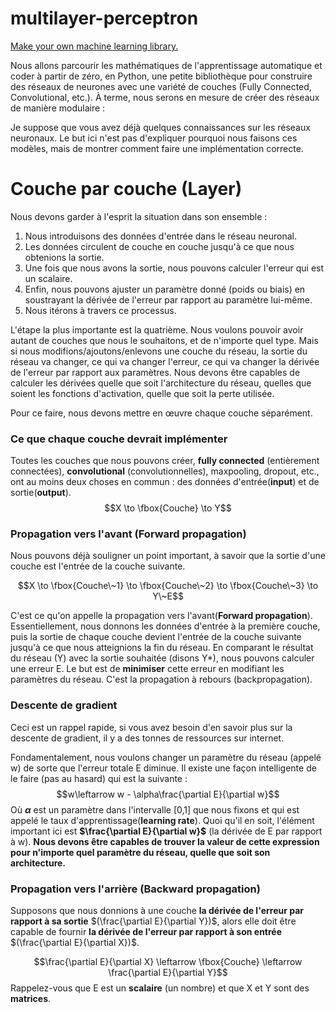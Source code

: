 # multilayer-perceptron

[Make your own machine learning library.](https://towardsdatascience.com/math-neural-network-from-scratch-in-python-d6da9f29ce65)

Nous allons parcourir les mathématiques de l'apprentissage automatique et coder à partir de zéro, en Python, une petite bibliothèque pour construire des réseaux de neurones avec une variété de couches (Fully Connected, Convolutional, etc.). À terme, nous serons en mesure de créer des réseaux de manière modulaire :

Je suppose que vous avez déjà quelques connaissances sur les réseaux neuronaux. Le but ici n'est pas d'expliquer pourquoi nous faisons ces modèles, mais de montrer comment faire une implémentation correcte.

# Couche par couche (Layer)
Nous devons garder à l'esprit la situation dans son ensemble :

1. Nous introduisons des données d'entrée dans le réseau neuronal.
2. Les données circulent de couche en couche jusqu'à ce que nous obtenions la sortie.
3. Une fois que nous avons la sortie, nous pouvons calculer l'erreur qui est un scalaire.
4. Enfin, nous pouvons ajuster un paramètre donné (poids ou biais) en soustrayant la dérivée de l'erreur par rapport au paramètre lui-même.
5. Nous itérons à travers ce processus.

L'étape la plus importante est la quatrième. Nous voulons pouvoir avoir autant de couches que nous le souhaitons, et de n'importe quel type.
Mais si nous modifions/ajoutons/enlevons une couche du réseau, la sortie du réseau va changer, ce qui va changer l'erreur, ce qui va changer la dérivée de l'erreur par rapport aux paramètres. Nous devons être capables de calculer les dérivées quelle que soit l'architecture du réseau, quelles que soient les fonctions d'activation, quelle que soit la perte utilisée.

Pour ce faire, nous devons mettre en œuvre chaque couche séparément.

### Ce que chaque couche devrait implémenter
Toutes les couches que nous pouvons créer, **fully connected** (entièrement connectées), **convolutional** (convolutionnelles), maxpooling, dropout, etc., ont au moins deux choses en commun : des données d'entrée(**input**) et de sortie(**output**).
$$X \to \fbox{Couche} \to Y$$

### Propagation vers l'avant (Forward propagation)
Nous pouvons déjà souligner un point important, à savoir que la sortie d'une couche est l'entrée de la couche suivante.

$$X \to \fbox{Couche\~1} \to \fbox{Couche\~2} \to \fbox{Couche\~3} \to Y\~E$$

C'est ce qu'on appelle la propagation vers l'avant(**Forward propagation**).
Essentiellement, nous donnons les données d'entrée à la première couche, puis la sortie de chaque couche devient l'entrée de la couche suivante jusqu'à ce que nous atteignions la fin du réseau.
En comparant le résultat du réseau (Y) avec la sortie souhaitée (disons Y*), nous pouvons calculer une erreur E.
Le but est de **minimiser** cette erreur en modifiant les paramètres du réseau. C'est la propagation à rebours (backpropagation).

### Descente de gradient
Ceci est un rappel rapide, si vous avez besoin d'en savoir plus sur la descente de gradient, il y a des tonnes de ressources sur internet.

Fondamentalement, nous voulons changer un paramètre du réseau (appelé w) de sorte que l'erreur totale E diminue. Il existe une façon intelligente de le faire (pas au hasard) qui est la suivante :
$$w\leftarrow w - \alpha\frac{\partial E}{\partial w}$$
Où **$\alpha$** est un paramètre dans l'intervalle [0,1] que nous fixons et qui est appelé le taux d'apprentissage(**learning rate**).
Quoi qu'il en soit, l'élément important ici est **$\frac{\partial E}{\partial w}$** (la dérivée de E par rapport à w).
**Nous devons être capables de trouver la valeur de cette expression pour n'importe quel paramètre du réseau, quelle que soit son architecture.**

### Propagation vers l'arrière (Backward propagation)
Supposons que nous donnions à une couche **la dérivée de l'erreur par rapport à sa sortie** $(\frac{\partial E}{\partial Y})$, alors elle doit être capable de fournir **la dérivée de l'erreur par rapport à son entrée** $(\frac{\partial E}{\partial X})$.

$$\frac{\partial E}{\partial X} \leftarrow \fbox{Couche} \leftarrow \frac{\partial E}{\partial Y}$$
Rappelez-vous que E est un **scalaire** (un nombre) et que X et Y sont des **matrices**.
